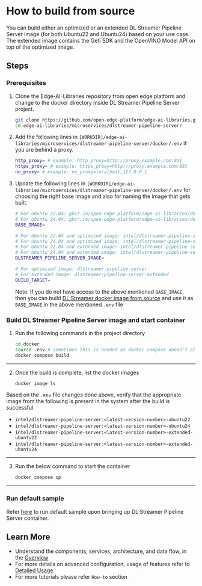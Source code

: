 # How to build from source

You can build either an optimized or an extended DL Streamer Pipeline Server image (for both Ubuntu22 and Ubuntu24) based on your use case. The extended image contains the Geti SDK and the OpenVINO Model API on top of the optimized image.

## Steps

### Prerequisites

1. Clone the Edge-AI-Libraries repository from open edge platform and change to the docker directory inside DL Streamer Pipeline Server project.

    ```sh
    git clone https://github.com/open-edge-platform/edge-ai-libraries.git
    cd edge-ai-libraries/microservices/dlstreamer-pipeline-server/
    ```

2. Add the following lines in `[WORKDIR]/edge-ai-libraries/microservices/dlstreamer-pipeline-server/docker/.env` if you are behind a proxy.

    ``` sh
    http_proxy= # example: http_proxy=http://proxy.example.com:891
    https_proxy= # example: https_proxy=http://proxy.example.com:891
    no_proxy= # example: no_proxy=localhost,127.0.0.1
    ```

3. Update the following lines in `[WORKDIR]/edge-ai-libraries/microservices/dlstreamer-pipeline-server/docker/.env` for choosing the right base image and also for naming the image that gets built.

    ``` sh
    # For Ubuntu 22.04: ghcr.io/open-edge-platform/edge-ai-libraries/deb-final-img-ubuntu22@sha256:865290076ab40d45dd15e18a58f6d8df31afd87f518706c4cc0786a3d3d26030
    # For Ubuntu 24.04: ghcr.io/open-edge-platform/edge-ai-libraries/deb-final-img-ubuntu24@sha256:01c3b47f588e7560a7f0ca2ae04d59b525c073b822596f2a7e349a3d25282547
    BASE_IMAGE=

    # For Ubuntu 22.04 and optimized image: intel/dlstreamer-pipeline-server:3.1.0-ubuntu22
    # For Ubuntu 24.04 and optimized image: intel/dlstreamer-pipeline-server:3.1.0-ubuntu24
    # For Ubuntu 22.04 and extended image: intel/dlstreamer-pipeline-server:3.1.0-extended-ubuntu22
    # For Ubuntu 24.04 and extended image: intel/dlstreamer-pipeline-server:3.1.0-extended-ubuntu24
    DLSTREAMER_PIPELINE_SERVER_IMAGE=

    # For optimized image: dlstreamer-pipeline-server
    # For extended image: dlstreamer-pipeline-server-extended
    BUILD_TARGET=
    ```

    Note: If you do not have access to the above mentioned `BASE_IMAGE`, then you can build [DL Streamer docker image from source](https://github.com/open-edge-platform/edge-ai-libraries/tree/main/libraries/dl-streamer#build-the-dlstreamer-docker-image-with) and use it as `BASE_IMAGE` in the above mentioned `.env` file

### Build DL Streamer Pipeline Server image and start container

1. Run the following commands in the project directory

    ```sh
    cd docker
    source .env # sometimes this is needed as docker compose doesn't always pick up the necessary env variables
    docker compose build
    ```
---

2. Once the build is complete, list the docker images
    ```sh
    docker image ls
    ```
Based on the `.env` file changes done above, verify that the appropriate image from the following is present in the system after the build is successful
- `intel/dlstreamer-pipeline-server:<latest-version-number>-ubuntu22`
- `intel/dlstreamer-pipeline-server:<latest-version-number>-ubuntu24`
- `intel/dlstreamer-pipeline-server:<latest-version-number>-extended-ubuntu22`
- `intel/dlstreamer-pipeline-server:<latest-version-number>-extended-ubuntu24`

---

3. Run the below command to start the container 
    ```sh
    docker compose up
    ```
---
### Run default sample
Refer [here](./get-started.md#run-default-sample) to run default sample upon bringing up DL Streamer Pipeline Server container.

## Learn More

-   Understand the components, services, architecture, and data flow, in the [Overview](./Overview.md)
-   For more details on advanced configuration, usage of features refer to [Detailed Usage](./advanced-guide/Overview.md). 
-   For more tutorials please refer `How-to` section